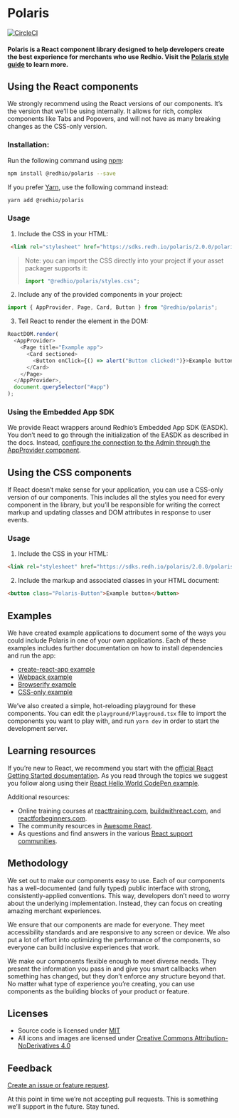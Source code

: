 # Polaris

[![CircleCI](https://circleci.com/gh/Redhio/polaris.svg?style=svg)](https://circleci.com/gh/Redhio/polaris)

#### Polaris is a React component library designed to help developers create the best experience for merchants who use Redhio. Visit the [Polaris style guide](https://polaris.redh.io) to learn more.

## Using the React components

We strongly recommend using the React versions of our components. It’s the version that we’ll be using internally. It allows for rich, complex components like Tabs and Popovers, and will not have as many breaking changes as the CSS-only version.

### Installation:

Run the following command using [npm](https://www.npmjs.com/):

```bash
npm install @redhio/polaris --save
```

If you prefer [Yarn](https://yarnpkg.com/en/), use the following command instead:

```bash
yarn add @redhio/polaris
```

### Usage

1.  Include the CSS in your HTML:

```html
 <link rel="stylesheet" href="https://sdks.redh.io/polaris/2.0.0/polaris.min.css" />
```

> Note: you can import the CSS directly into your project if your asset packager supports it:
>
> ```javascript
> import "@redhio/polaris/styles.css";
> ```

2.  Include any of the provided components in your project:

```javascript
import { AppProvider, Page, Card, Button } from "@redhio/polaris";
```

3.  Tell React to render the element in the DOM:

```javascript
ReactDOM.render(
  <AppProvider>
    <Page title="Example app">
      <Card sectioned>
        <Button onClick={() => alert("Button clicked!")}>Example button</Button>
      </Card>
    </Page>
  </AppProvider>,
  document.querySelector("#app")
);
```

### Using the Embedded App SDK

We provide React wrappers around Redhio’s Embedded App SDK (EASDK). You don’t need to go through the initialization of the EASDK as described in the docs. Instead, [configure the connection to the Admin through the AppProvider component](https://github.com/Redhio/polaris/blob/master/documentation/Embedded%20apps.md).

## Using the CSS components

If React doesn’t make sense for your application, you can use a CSS-only version of our components. This includes all the styles you need for every component in the library, but you’ll be responsible for writing the correct markup and updating classes and DOM attributes in response to user events.

### Usage

1.  Include the CSS in your HTML:

```html
<link rel="stylesheet" href="https://sdks.redh.io/polaris/2.0.0/polaris.min.css" />
```

2.  Include the markup and associated classes in your HTML document:

```html
<button class="Polaris-Button">Example button</button>
```

## Examples

We have created example applications to document some of the ways you could include Polaris in one of your own applications. Each of these examples includes further documentation on how to install dependencies and run the app:

* [create-react-app example](https://github.com/Redhio/polaris/tree/master/examples/create-react-app)
* [Webpack example](https://github.com/Redhio/polaris/tree/master/examples/webpack)
* [Browserify example](https://github.com/Redhio/polaris/tree/master/examples/browserify)
* [CSS-only example](https://github.com/Redhio/polaris/tree/master/examples/cdn-styles)

We’ve also created a simple, hot-reloading playground for these components. You can edit the `playground/Playground.tsx` file to import the components you want to play with, and run `yarn dev` in order to start the development server.

## Learning resources

If you’re new to React, we recommend you start with the [official React Getting Started documentation](https://facebook.github.io/react/docs/hello-world.html). As you read through the topics we suggest you follow along using their [React Hello World CodePen example](http://codepen.io/gaearon/pen/ZpvBNJ?editors=0010).

Additional resources:

* Online training courses at [reacttraining.com](http://reacttraining.com), [buildwithreact.com](http://buildwithreact.com), and [reactforbeginners.com](http://reactforbeginners.com).
* The community resources in [Awesome React](https://github.com/enaqx/awesome-react).
* As questions and find answers in the various [React support communities](https://facebook.github.io/react/community/support.html).

## Methodology

We set out to make our components easy to use. Each of our components has a well-documented (and fully typed) public interface with strong, consistently-applied conventions. This way, developers don’t need to worry about the underlying implementation. Instead, they can focus on creating amazing merchant experiences.

We ensure that our components are made for everyone. They meet accessibility standards and are responsive to any screen or device. We also put a lot of effort into optimizing the performance of the components, so everyone can build inclusive experiences that work.

We make our components flexible enough to meet diverse needs. They present the information you pass in and give you smart callbacks when something has changed, but they don’t enforce any structure beyond that. No matter what type of experience you’re creating, you can use components as the building blocks of your product or feature.

## Licenses

* Source code is licensed under [MIT](https://opensource.org/licenses/MIT)
* All icons and images are licensed under [Creative Commons Attribution-NoDerivatives 4.0](http://creativecommons.org/licenses/by-nd/4.0/)

## Feedback

[Create an issue or feature request](https://github.com/Redhio/polaris/issues/new).

At this point in time we’re not accepting pull requests. This is something we’ll support in the future. Stay tuned.
